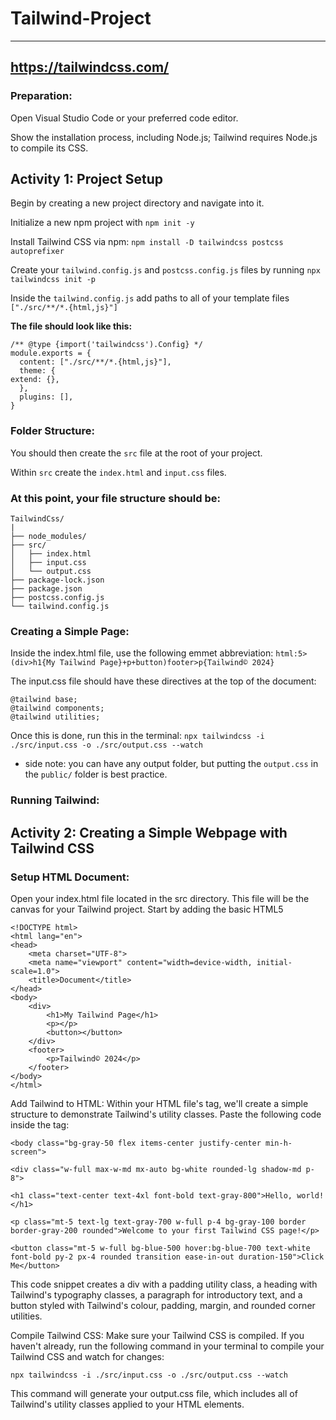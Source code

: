 # Tailwind-Project

---
https://tailwindcss.com/
---

### Preparation:

Open Visual Studio Code or your preferred code editor.

Show the installation process, including Node.js; Tailwind requires Node.js to compile its CSS.

## Activity 1: Project Setup

Begin by creating a new project directory and navigate into it.

Initialize a new npm project with `npm init -y`

Install Tailwind CSS via npm: `npm install -D tailwindcss postcss autoprefixer`

Create your `tailwind.config.js` and `postcss.config.js` files by running `npx tailwindcss init -p`

Inside the `tailwind.config.js` add paths to all of your template files `["./src/**/*.{html,js}"]`

**The file should look like this:**

	/** @type {import('tailwindcss').Config} */
	module.exports = {
	  content: ["./src/**/*.{html,js}"],
	  theme: {
    extend: {},
	  },
	  plugins: [],
	}

### Folder Structure:

You should then create the `src` file at the root of your project. 

Within `src` create the `index.html` and `input.css` files.

### At this point, your file structure should be:

	TailwindCss/
	|
	├── node_modules/ 
	├── src/
	│   ├── index.html
	│   ├── input.css 
	│   └── output.css 
	├── package-lock.json 
	├── package.json 
	├── postcss.config.js
	└── tailwind.config.js

### Creating a Simple Page:

Inside the index.html file, use the following emmet abbreviation: `html:5>(div>h1{My Tailwind Page}+p+button)footer>p{Tailwind© 2024}`

The input.css file should have these directives at the top of the document:

	@tailwind base;
	@tailwind components;
	@tailwind utilities;
	
Once this is done, run this in the terminal: `npx tailwindcss -i ./src/input.css -o ./src/output.css --watch`

* side note: you can have any output folder, but putting the `output.css` in the `public/` folder is best practice.

### Running Tailwind:

## Activity 2: Creating a Simple Webpage with Tailwind CSS
### Setup HTML Document:

Open your index.html file located in the src directory. 
This file will be the canvas for your Tailwind project. Start by adding the basic HTML5 

	
	<!DOCTYPE html>
	<html lang="en">
	<head>
	    <meta charset="UTF-8">
	    <meta name="viewport" content="width=device-width, initial-scale=1.0">
	    <title>Document</title>
	</head>
	<body>
	    <div>
	        <h1>My Tailwind Page</h1>
	        <p></p>
	        <button></button>
	    </div>
	    <footer>
	        <p>Tailwind© 2024</p>
	    </footer>
	</body>
	</html>
		
Add Tailwind to HTML: Within your HTML file's <body> tag, we'll create a simple structure to demonstrate Tailwind's utility classes. Paste the following code inside the <body> tag:

`<body class="bg-gray-50 flex items-center justify-center min-h-screen">`
	
`<div class="w-full max-w-md mx-auto bg-white rounded-lg shadow-md p-8">`
	    
`<h1 class="text-center text-4xl font-bold text-gray-800">Hello, world!</h1>`
	
`<p class="mt-5 text-lg text-gray-700 w-full p-4 bg-gray-100 border border-gray-200 rounded">Welcome to your first Tailwind CSS page!</p>`
	
`<button class="mt-5 w-full bg-blue-500 hover:bg-blue-700 text-white font-bold py-2 px-4 rounded transition ease-in-out duration-150">Click Me</button>`
	        
This code snippet creates a div with a padding utility class, a heading with Tailwind's typography classes, a paragraph for introductory text, and a button styled with Tailwind's colour, padding, margin, and rounded corner utilities.

Compile Tailwind CSS: Make sure your Tailwind CSS is compiled. If you haven't already, run the following command in your terminal to compile your Tailwind CSS and watch for changes:

`npx tailwindcss -i ./src/input.css -o ./src/output.css --watch`

This command will generate your output.css file, which includes all of Tailwind's utility classes applied to your HTML elements.


